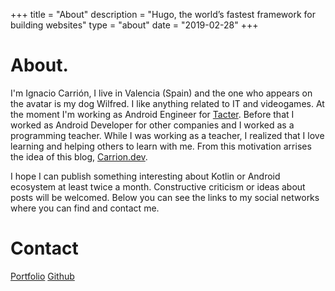 +++
title = "About"
description = "Hugo, the world’s fastest framework for building websites"
type = "about"
date = "2019-02-28"
+++


# About.

I'm Ignacio Carrión, I live in Valencia (Spain) and the one who appears on the avatar is my dog Wilfred. I like anything related to IT and videogames. At the moment I'm working as Android Engineer for [Tacter](https://tacter.app). Before that I worked as Android Developer for other companies and I worked as a programming teacher. While I was working as a teacher, I realized that I love learning and helping others to learn with me. From this motivation arrises the idea of this blog, [Carrion.dev](https://carrion.dev). 

I hope I can publish something interesting about Kotlin or Android ecosystem at least twice a month. Constructive criticism or ideas about posts will be welcomed. Below you can see the links to my social networks where you can find and contact me.

# Contact 

[Portfolio](https://ignacio.carrion.dev/)
[Github](https://github.com/IgnacioCarrionN)


